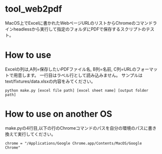 tool_web2pdf
============

MacOS上でExcelに書かれたWebページURLのリストからChromeのコマンドラインheadlessから実行して指定のフォルダにPDFで保存するスクリプトのテスト。

How to use
===========

Excelの列は,A列=保存したいPDFファイル名, B列=名前, C列=URLのフォーマットで用意します。
一行目はラベル行として読み込みません。
サンプルはtext/fixtures/data.xlsxの内容をみてください。

    python make.py [excel file path] [excel sheet name] [output folder path]

How to use on another OS
========================

make.pyの4行目,以下の行のChromeコマンドのパスを自分の環境のパスに書き換えて実行してください。

    chrome = "/Applications/Google Chrome.app/Contents/MacOS/Google Chrome"


